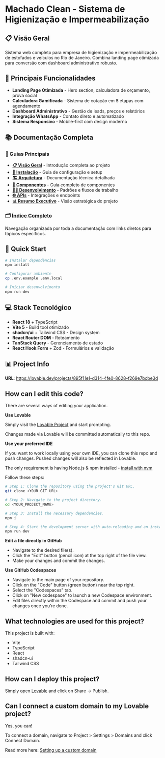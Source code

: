 # Machado Clean - Sistema de Higienização e Impermeabilização

## 📋 Visão Geral

Sistema web completo para empresa de higienização e impermeabilização de estofados e veículos no Rio de Janeiro. Combina landing page otimizada para conversão com dashboard administrativo robusto.

## 🎯 Principais Funcionalidades

- **Landing Page Otimizada** - Hero section, calculadora de orçamento, prova social
- **Calculadora Gamificada** - Sistema de cotação em 8 etapas com agendamento
- **Dashboard Administrativo** - Gestão de leads, preços e relatórios
- **Integração WhatsApp** - Contato direto e automatizado
- **Sistema Responsivo** - Mobile-first com design moderno

## 📚 Documentação Completa

### 📖 Guias Principais
- **[📋 Visão Geral](./docs/README.md)** - Introdução completa ao projeto
- **[🚀 Instalação](./docs/SETUP.md)** - Guia de configuração e setup
- **[🏗️ Arquitetura](./docs/ARCHITECTURE.md)** - Documentação técnica detalhada
- **[📱 Componentes](./docs/COMPONENTS.md)** - Guia completo de componentes
- **[👨‍💻 Desenvolvimento](./docs/DEVELOPMENT.md)** - Padrões e fluxos de trabalho
- **[🌐 APIs](./docs/API.md)** - Integrações e endpoints
- **[📊 Resumo Executivo](./docs/EXECUTIVE_SUMMARY.md)** - Visão estratégica do projeto

### 🗂️ [Índice Completo](./docs/INDEX.md)
Navegação organizada por toda a documentação com links diretos para tópicos específicos.

## 🚀 Quick Start

```bash
# Instalar dependências
npm install

# Configurar ambiente
cp .env.example .env.local

# Iniciar desenvolvimento
npm run dev
```

## 💻 Stack Tecnológico

- **React 18** + TypeScript
- **Vite 5** - Build tool otimizado
- **shadcn/ui** + Tailwind CSS - Design system
- **React Router DOM** - Roteamento
- **TanStack Query** - Gerenciamento de estado
- **React Hook Form** + Zod - Formulários e validação

## 📊 Project Info

**URL**: https://lovable.dev/projects/895f11e1-d314-4fe0-8628-f269e7bcbe3d

## How can I edit this code?

There are several ways of editing your application.

**Use Lovable**

Simply visit the [Lovable Project](https://lovable.dev/projects/895f11e1-d314-4fe0-8628-f269e7bcbe3d) and start prompting.

Changes made via Lovable will be committed automatically to this repo.

**Use your preferred IDE**

If you want to work locally using your own IDE, you can clone this repo and push changes. Pushed changes will also be reflected in Lovable.

The only requirement is having Node.js & npm installed - [install with nvm](https://github.com/nvm-sh/nvm#installing-and-updating)

Follow these steps:

```sh
# Step 1: Clone the repository using the project's Git URL.
git clone <YOUR_GIT_URL>

# Step 2: Navigate to the project directory.
cd <YOUR_PROJECT_NAME>

# Step 3: Install the necessary dependencies.
npm i

# Step 4: Start the development server with auto-reloading and an instant preview.
npm run dev
```

**Edit a file directly in GitHub**

- Navigate to the desired file(s).
- Click the "Edit" button (pencil icon) at the top right of the file view.
- Make your changes and commit the changes.

**Use GitHub Codespaces**

- Navigate to the main page of your repository.
- Click on the "Code" button (green button) near the top right.
- Select the "Codespaces" tab.
- Click on "New codespace" to launch a new Codespace environment.
- Edit files directly within the Codespace and commit and push your changes once you're done.

## What technologies are used for this project?

This project is built with:

- Vite
- TypeScript
- React
- shadcn-ui
- Tailwind CSS

## How can I deploy this project?

Simply open [Lovable](https://lovable.dev/projects/895f11e1-d314-4fe0-8628-f269e7bcbe3d) and click on Share -> Publish.

## Can I connect a custom domain to my Lovable project?

Yes, you can!

To connect a domain, navigate to Project > Settings > Domains and click Connect Domain.

Read more here: [Setting up a custom domain](https://docs.lovable.dev/features/custom-domain#custom-domain)
